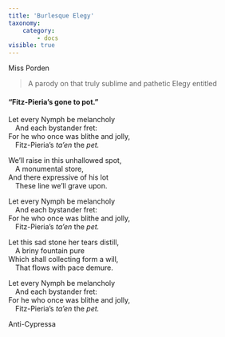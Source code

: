 ```yaml
---
title: 'Burlesque Elegy'
taxonomy:
    category:
        - docs
visible: true
---
```


<div class="author">Miss Porden</div>

> A parody on that truly sublime and pathetic Elegy entitled  
  
#### “Fitz-Pieria’s gone to pot.”  
  
Let every Nymph be melancholy  
&emsp;And each bystander fret:  
For he who once was blithe and jolly,  
&emsp;Fitz-Pieria’s *ta’en* the *pet.*  
  
We’ll raise in this unhallowed spot,  
&emsp;A monumental store,  
And there expressive of his lot  
&emsp;These line we’ll grave upon.  
  
Let every Nymph be melancholy  
&emsp;And each bystander fret:  
For he who once was blithe and jolly,  
&emsp;Fitz-Pieria’s *ta’en* the *pet.*  
  
Let this sad stone her tears distill,  
&emsp;A briny fountain pure  
Which shall collecting form a will,  
&emsp;That flows with pace demure.  
  
Let every Nymph be melancholy  
&emsp;And each bystander fret:  
For he who once was blithe and jolly,  
&emsp;Fitz-Pieria’s *ta’en* the *pet.*  
  
Anti-Cypressa